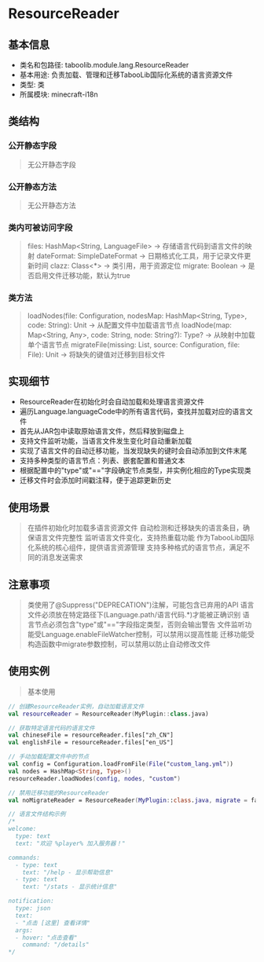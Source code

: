 # ResourceReader
## 基本信息
- 类名和包路径: taboolib.module.lang.ResourceReader
- 基本用途: 负责加载、管理和迁移TabooLib国际化系统的语言资源文件
- 类型: 类
- 所属模块: minecraft-i18n

## 类结构
### 公开静态字段
> 无公开静态字段

### 公开静态方法
> 无公开静态方法

### 类内可被访问字段
> files: HashMap<String, LanguageFile> -> 存储语言代码到语言文件的映射
> dateFormat: SimpleDateFormat -> 日期格式化工具，用于记录文件更新时间
> clazz: Class<*> -> 类引用，用于资源定位
> migrate: Boolean -> 是否启用文件迁移功能，默认为true

### 类方法
> loadNodes(file: Configuration, nodesMap: HashMap<String, Type>, code: String): Unit -> 从配置文件中加载语言节点
> loadNode(map: Map<String, Any>, code: String, node: String?): Type? -> 从映射中加载单个语言节点
> migrateFile(missing: List<String>, source: Configuration, file: File): Unit -> 将缺失的键值对迁移到目标文件

## 实现细节
- ResourceReader在初始化时会自动加载和处理语言资源文件
- 遍历Language.languageCode中的所有语言代码，查找并加载对应的语言文件
- 首先从JAR包中读取原始语言文件，然后释放到磁盘上
- 支持文件监听功能，当语言文件发生变化时自动重新加载
- 实现了语言文件的自动迁移功能，当发现缺失的键时会自动添加到文件末尾
- 支持多种类型的语言节点：列表、嵌套配置和普通文本
- 根据配置中的"type"或"=="字段确定节点类型，并实例化相应的Type实现类
- 迁移文件时会添加时间戳注释，便于追踪更新历史

## 使用场景
> 在插件初始化时加载多语言资源文件
> 自动检测和迁移缺失的语言条目，确保语言文件完整性
> 监听语言文件变化，支持热重载功能
> 作为TabooLib国际化系统的核心组件，提供语言资源管理
> 支持多种格式的语言节点，满足不同的消息发送需求

## 注意事项
> 类使用了@Suppress("DEPRECATION")注解，可能包含已弃用的API
> 语言文件必须放在特定路径下(Language.path/语言代码.*)才能被正确识别
> 语言节点必须包含"type"或"=="字段指定类型，否则会输出警告
> 文件监听功能受Language.enableFileWatcher控制，可以禁用以提高性能
> 迁移功能受构造函数中migrate参数控制，可以禁用以防止自动修改文件

## 使用实例
> 基本使用
```kotlin
// 创建ResourceReader实例，自动加载语言文件
val resourceReader = ResourceReader(MyPlugin::class.java)

// 获取特定语言代码的语言文件
val chineseFile = resourceReader.files["zh_CN"]
val englishFile = resourceReader.files["en_US"]

// 手动加载配置文件中的节点
val config = Configuration.loadFromFile(File("custom_lang.yml"))
val nodes = HashMap<String, Type>()
resourceReader.loadNodes(config, nodes, "custom")

// 禁用迁移功能的ResourceReader
val noMigrateReader = ResourceReader(MyPlugin::class.java, migrate = false)

// 语言文件结构示例
/*
welcome:
  type: text
  text: "欢迎 %player% 加入服务器！"

commands:
  - type: text
    text: "/help - 显示帮助信息"
  - type: text
    text: "/stats - 显示统计信息"

notification:
  type: json
  text:
  - "点击 [这里] 查看详情"
  args:
  - hover: "点击查看"
    command: "/details"
*/
```